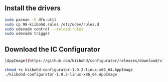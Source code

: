 ## Install the drivers
```bash
sudo pacman -S dfu-util
sudo cp 98-kiibohd.rules /etc/udev/rules.d
sudo udevadm control --reload-rules
sudo udevadm trigger
```

## Download the IC Configurator
```bash
[AppImage](https://github.com/kiibohd/configurator/releases/download/v1.0.2/kiibohd-configurator-1.0.2-linux-x86_64.AppImage)

chmod +x kiibohd-configurator-1.0.2-linux-x86_64.AppImage
./kiibohd-configurator-1.0.2-linux-x86_64.AppImage
```
